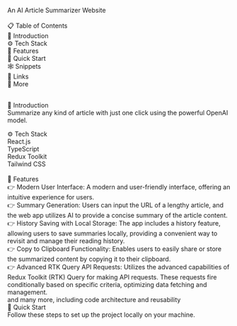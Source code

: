
An AI Article Summarizer Website<br/>
<br/>
📋 Table of Contents<br/>
🤖 Introduction<br/>
⚙️ Tech Stack<br/>
🔋 Features<br/>
🤸 Quick Start<br/>
🕸️ Snippets<br/>
🔗 Links<br/>
🚀 More<br/>

<br/>
🤖 Introduction<br/>
Summarize any kind of article with just one click using the powerful OpenAI model.
<br/>

⚙️ Tech Stack<br/>
React.js<br/>
TypeScript<br/>
Redux Toolkit<br/>
Tailwind CSS<br/>
<br/>
🔋 Features<br/>
👉 Modern User Interface: A modern and user-friendly interface, offering an intuitive experience for users.
<br/>
👉 Summary Generation: Users can input the URL of a lengthy article, and the web app utilizes AI to provide a concise summary of the article content.
<br/>
👉 History Saving with Local Storage: The app includes a history feature, allowing users to save summaries locally, providing a convenient way to revisit and manage their reading history.
<br/>
👉 Copy to Clipboard Functionality: Enables users to easily share or store the summarized content by copying it to their clipboard.
<br/>
👉 Advanced RTK Query API Requests: Utilizes the advanced capabilities of Redux Toolkit (RTK) Query for making API requests. These requests fire conditionally based on specific criteria, optimizing data fetching and management.
<br/>
and many more, including code architecture and reusability
<br/>
🤸 Quick Start<br/>
Follow these steps to set up the project locally on your machine.<br/>
<br/>

